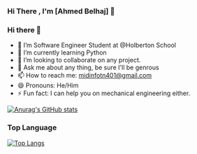### Hi There , I'm [Ahmed Belhaj]  👋
### Hi there 👋


- 🔭 I’m Software Engineer Student at @Holberton School
- 🌱 I’m currently learning Python
- 👯 I’m looking to collaborate on any project.
- 💬 Ask me about any thing, be sure I'll be genrous
- 📫 How to reach me: <midinfotn401@gmail.com>
- 😄 Pronouns: He/Him
- ⚡ Fun fact: I can help you on mechanical engineering either.

[![Anurag's GitHub stats](https://github-readme-stats.vercel.app/api?username=Theemiss&show_icons=true)](https://github.com/Theemiss)

### Top Language 
[![Top Langs](https://github-readme-stats.vercel.app/api/top-langs/?username=Theemiss&layout=compact)](https://github.com/Theemiss)